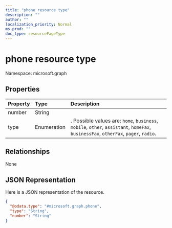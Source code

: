 ```yaml
---
title: "phone resource type"
description: ""
author: ""
localization_priority: Normal
ms.prod: ""
doc_type: resourcePageType
---
```


# phone resource type


Namespace: microsoft.graph



## Properties
|Property|Type|Description|
|:---|:---|:---|
|number|String||
|type|Enumeration|. Possible values are: `home`, `business`, `mobile`, `other`, `assistant`, `homeFax`, `businessFax`, `otherFax`, `pager`, `radio`.|

## Relationships
None

## JSON Representation
Here is a JSON representation of the resource.
<!-- {
  "blockType": "resource",
  "@odata.type": "microsoft.graph.phone"
}
-->
``` json
{
  "@odata.type": "#microsoft.graph.phone",
  "type": "String",
  "number": "String"
}
```

